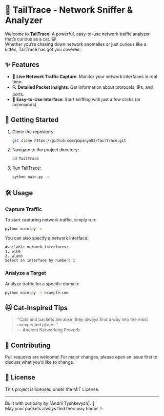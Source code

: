 # 🐾 TailTrace - Network Sniffer & Analyzer

Welcome to **TailTrace**! A powerful, easy-to-use network traffic analyzer that’s curious as a cat. 😺  
Whether you’re chasing down network anomalies or just curious like a kitten, TailTrace has got you covered.

## ✨ Features
- 📡 **Live Network Traffic Capture**: Monitor your network interfaces in real time.
- 🔍 **Detailed Packet Insights**: Get information about protocols, IPs, and ports.
- 🐾 **Easy-to-Use Interface**: Start sniffing with just a few clicks (or commands).

## 🚀 Getting Started

1. Clone the repository:  
   ```bash
   git clone https://github.com/papanya02/TailTrace.git
   ```

2. Navigate to the project directory:  
   ```bash
   cd TailTrace
   ```

4. Run TailTrace:  
   ```bash
   python main.py -с
   ```

## 🛠️ Usage

### Capture Traffic
To start capturing network traffic, simply run:  
```bash
python main.py -c
```

You can also specify a network interface:  
```bash
Available network interfaces:
1. eth0
2. wlan0
Select an interface by number: 1

```

### Analyze a Target
Analyze traffic for a specific domain:  
```bash
python main.py -t example.com
```

## 🐱 Cat-Inspired Tips
> "Cats and packets are alike: they always find a way into the most unexpected places."  
> — Ancient Networking Proverb

## 🤝 Contributing
Pull requests are welcome! For major changes, please open an issue first to discuss what you’d like to change.

## 📜 License
This project is licensed under the MIT License.

---

Built with curiosity by [Andrii Tyshkevych]. 🐾  
May your packets always find their way home! ✨


